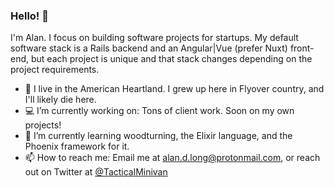 ### Hello! 👋

I'm Alan. I focus on building software projects for startups. My default software stack is a Rails backend and an Angular|Vue (prefer Nuxt) front-end, but each project is unique and that stack changes depending on the project requirements.

- 📍 I live in the American Heartland. I grew up here in Flyover country, and I'll likely die here.
- 💻 I’m currently working on: Tons of client work. Soon on my own projects!
- 🌱 I’m currently learning woodturning, the Elixir language, and the Phoenix framework for it.
- 📫 How to reach me: Email me at alan.d.long@protonmail.com, or reach out on Twitter at [@TacticalMinivan](https://twitter.com/TacticalMinivan)
